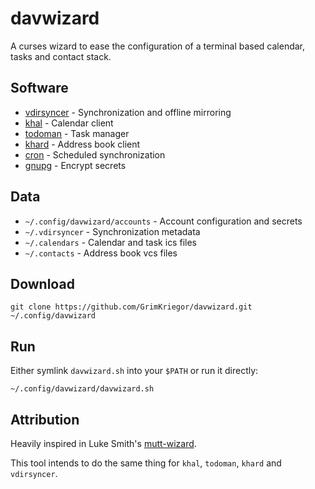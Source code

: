 # davwizard

A curses wizard to ease the configuration of a terminal based calendar, tasks and contact stack.


## Software

- [vdirsyncer](https://github.com/pimutils/vdirsyncer) - Synchronization and offline mirroring
- [khal](https://github.com/pimutils/khal) - Calendar client
- [todoman](https://github.com/pimutils/todoman) - Task manager
- [khard](https://github.com/scheibler/khard/) - Address book client
- [cron](https://github.com/cronie-crond/cronie/) - Scheduled synchronization
- [gnupg](https://gnupg.org/) - Encrypt secrets


## Data

- `~/.config/davwizard/accounts` - Account configuration and secrets
- `~/.vdirsyncer` - Synchronization metadata
- `~/.calendars` - Calendar and task ics files
- `~/.contacts` - Address book vcs files


## Download

```
git clone https://github.com/GrimKriegor/davwizard.git ~/.config/davwizard
```


## Run

Either symlink `davwizard.sh` into your `$PATH` or run it directly:

```
~/.config/davwizard/davwizard.sh
```


## Attribution

Heavily inspired in Luke Smith's [mutt-wizard](https://github.com/LukeSmithxyz/mutt-wizard).

This tool intends to do the same thing for `khal`, `todoman`, `khard` and `vdirsyncer`.

